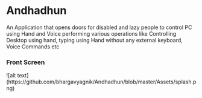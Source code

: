 # Andhadhun
An Application that opens doors for disabled and lazy people to control PC using Hand and  Voice performing various operations like Controlling Desktop using hand, typing using Hand without any external keyboard, Voice Commands etc
<h3>Front Screen </h3>
![alt text](https://github.com/bhargavyagnik/Andhadhun/blob/master/Assets/splash.png)
